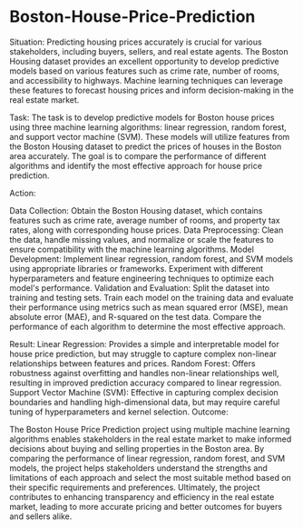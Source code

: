 # Boston-House-Price-Prediction

Situation:
Predicting housing prices accurately is crucial for various stakeholders, including buyers, sellers, and real estate agents. The Boston Housing dataset provides an excellent opportunity to develop predictive models based on various features such as crime rate, number of rooms, and accessibility to highways. Machine learning techniques can leverage these features to forecast housing prices and inform decision-making in the real estate market.

Task:
The task is to develop predictive models for Boston house prices using three machine learning algorithms: linear regression, random forest, and support vector machine (SVM). These models will utilize features from the Boston Housing dataset to predict the prices of houses in the Boston area accurately. The goal is to compare the performance of different algorithms and identify the most effective approach for house price prediction.

Action:

Data Collection: Obtain the Boston Housing dataset, which contains features such as crime rate, average number of rooms, and property tax rates, along with corresponding house prices.
Data Preprocessing: Clean the data, handle missing values, and normalize or scale the features to ensure compatibility with the machine learning algorithms.
Model Development: Implement linear regression, random forest, and SVM models using appropriate libraries or frameworks. Experiment with different hyperparameters and feature engineering techniques to optimize each model's performance.
Validation and Evaluation: Split the dataset into training and testing sets. Train each model on the training data and evaluate their performance using metrics such as mean squared error (MSE), mean absolute error (MAE), and R-squared on the test data. Compare the performance of each algorithm to determine the most effective approach.

Result:
Linear Regression: Provides a simple and interpretable model for house price prediction, but may struggle to capture complex non-linear relationships between features and prices.
Random Forest: Offers robustness against overfitting and handles non-linear relationships well, resulting in improved prediction accuracy compared to linear regression.
Support Vector Machine (SVM): Effective in capturing complex decision boundaries and handling high-dimensional data, but may require careful tuning of hyperparameters and kernel selection.
Outcome:

The Boston House Price Prediction project using multiple machine learning algorithms enables stakeholders in the real estate market to make informed decisions about buying and selling properties in the Boston area. By comparing the performance of linear regression, random forest, and SVM models, the project helps stakeholders understand the strengths and limitations of each approach and select the most suitable method based on their specific requirements and preferences. Ultimately, the project contributes to enhancing transparency and efficiency in the real estate market, leading to more accurate pricing and better outcomes for buyers and sellers alike.
